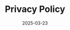 ---
title: Privacy Policy
date: 2025-03-23
type: landing

sections:
  - block: markdown
    content:
      title: ""
      subtitle: ""
      text: |
        # **Privacy Policy**

        SEA Lab is following the privacy policy from Columbia University Irving Medical Center (CUIMC). As a research laboratory based at Columbia University and led by a CUIMC faculty member, we adhere to the university’s privacy and data practices. This Privacy Policy outlines how SEA Lab handles data on our website and in our research activities.

        For complete and authoritative privacy terms, please refer to the official [CUIMC Privacy Policy](https://www.cuimc.columbia.edu/privacy-policy). SEA Lab operates under the ethical, legal, and compliance frameworks provided by CUIMC and Columbia University.

        <br/><br/>

        ## **Information & Research Data Collection**

        When you contact us or participate in our research studies, we may collect personally identifiable information (PII), such as your name, email address, or health-related data. This may occur when: (1) You submit a form through our website. (2) You sign up for a research study hosted by our research lab. (3) You respond to surveys or participate in a study using apps, wearable devices, or EHR data.

        SEA Lab conducts research involving wearable sensors and electronic health records. Participants in our research may be asked to provide access to:

        * **Wearable Device Data:** Sensor signals, such as GPS, heart rate, physical activity, sleep, stress, and other physiological signals collected through mobile and wearable devices.  
        * **Electronic Health Records (EHRs):** Medical history, diagnoses, medications, treatments, clinical notes, and other clinical information.  
        * **Surveys/Questionnaires:** As part of the research study, we may ask you to fill out surveys and questionnaires.

        This data is collected strictly for research purposes, with participants’ informed consent, and in compliance with Columbia University’s research ethics policies and institutional review board (IRB) oversight.

        <br/><br/>

        ## **How We Use Information**

        SEA Lab uses the information we collect to:

        * Support and conduct health and behavior research.  
        * Improve the usability and performance of our website and research tools.  
        * Analyze aggregate trends to inform future research studies.

        All research data is stored securely and used in accordance with IRB-approved protocols. Identifiable information is either de-identified or anonymized whenever possible.

        We do not sell or share personally identifiable information to third parties for commercial purposes.

        <br/><br/>

        ## **Your Participation & Rights**

        Participation in our research is entirely voluntary. You may:

        * Choose not to provide personal data.  
        * Withdraw from a research study at any time.  
        * Request access to or deletion of your personal information collected by us, subject to applicable university and IRB policies.

        If you are a research participant, please refer to your consent form for study-specific privacy information.

        <br/><br/>

        ## **Third-Party Tools and External Links**

        SEA Lab may provide links to third-party resources or use tools to support our research. These tools are used only with participant consent and in accordance with CUIMC and Columbia University’s guidelines.

        We are not responsible for the privacy practices of external websites. We encourage users to review the privacy policies of any third-party services they choose to interact with.

        <br/><br/>

        ## **Accessibility**

        SEA Lab is committed to making our website accessible to all users. If you experience any issues or have suggestions, please contact us at sea.lab.space@gmail.com.

        <br/><br/>

        ## **Changes to This Privacy Policy**

        SEA Lab may update this privacy policy from time to time. All updates will be posted to this page. Continued use of the site or participation in our research implies acceptance of the current policy.

        For comprehensive and legally binding privacy policies and data protection practices, please consult the [CUIMC Privacy Policy](https://www.cuimc.columbia.edu/privacy-policy) or [Columbia’s Office of HIPAA Compliance](https://www.hipaa.cuimc.columbia.edu/).
    design:
      columns: "1"
      css_class: justify-text

  - block: markdown
    content:
      title:
      subtitle: ""
      text:
    design:
      columns: "1"
      background:
        image: 
          filename: cuimc-cs.jpeg
          filters:
            brightness: 1
          parallax: false
          position: center
          size: cover
          text_color_light: true
      spacing:
        padding: ["20px", "0", "20px", "0"]
      css_class: "intro-image-banner"
---